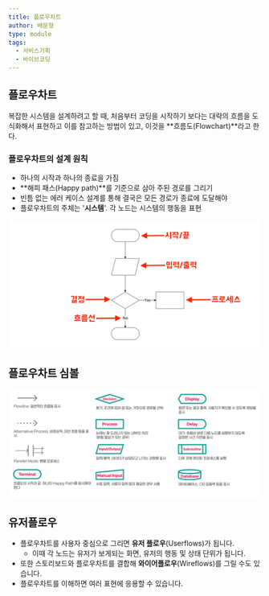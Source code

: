 ```yaml
---
title: 플로우차트
author: 배문형
type: module
tags:
  - 서비스기획
  - 바이브코딩
---
```


## 플로우차트

복잡한 시스템을 설계하려고 할 때, 처음부터 코딩을 시작하기 보다는 대략의 흐름을 도식화해서 표현하고 이를 참고하는 방법이 있고, 이것을 **흐름도(Flowchart)**라고 한다. 

### 플로우차트의 설계 원칙

- 하나의 시작과 하나의 종료을 가짐
- **해피 패스(Happy path)**를 기준으로 삼아 주된 경로를 그리기
- 빈틈 없는 에러 케이스 설계를 통해 결국은 모든 경로가 종료에 도달해야
- 플로우차트의 주체는 '**시스템**'. 각 노드는 시스템의 행동을 표현

![](../attachments/ux-flow-chart.png)

## 플로우차트 심볼

![](../attachments/ux-flowchart.png)

## 유저플로우

- 플로우차트를 사용자 중심으로 그리면 **유저 플로우**(Userflows)가 됩니다.
	- 이때 각 노드는 유저가 보게되는 화면, 유저의 행동 및 상태 단위가 됩니다.
- 또한 스토리보드와 플로우차트를 결합해 **와이어플로우**(Wireflows)를 그릴 수도 있습니다.
- 플로우차트를 이해하면 여러 표현에 응용할 수 있습니다.